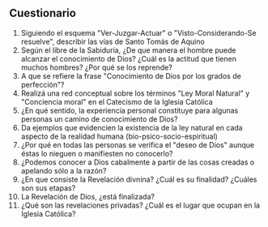## Cuestionario

1. Siguiendo el esquema "Ver-Juzgar-Actuar" o "Visto-Considerando-Se resuelve", describir las vías de Santo Tomás de Aquino 
2. Según el libre de la Sabiduría, ¿De que manera el hombre puede alcanzar el conocimiento de Dios? ¿Cuál es la actitud que tienen muchos hombres? ¿Por qué se los reprende?
3. A que se refiere la frase "Conocimiento de Dios por los grados de perfección"?
4. Realizá una red conceptual sobre los términos "Ley Moral Natural" y "Conciencia moral" en el Catecismo de la Iglesia Católica
5. ¿En qué sentido, la experiencia personal constituye para algunas personas un camino de conocimiento de Dios?
6. Da ejemplos que evidencien la existencia de la ley natural en cada aspecto de la realidad humana (bio-psico-socio-espiritual)
7. ¿Por qué en todas las personas se verifica el "deseo de Dios" aunque éstas lo nieguen o manifiesten no conocerlo?
8. ¿Podemos conocer a Dios cabalmente a partir de las cosas creadas o apelando sólo a la razón? 
9. ¿En que consiste la Revelación divnina? ¿Cuál es su finalidad? ¿Cuáles son sus etapas?
10. La Revelación de Dios, ¿está finalizada?
11. ¿Qué son las revelaciones privadas? ¿Cuál es el lugar que ocupan en la Iglesia Católica?